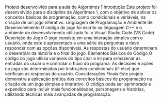 Projeto desenvolvido para a aula de Algoritmos 1
Introdução
Este projeto foi desenvolvido para a disciplina de Algoritmos 1, com o objetivo de aplicar os conceitos básicos de programação, como condicionais e variáveis, na criação de um jogo interativo.
Linguagem de Programação e Ambiente de Desenvolvimento
O código do jogo foi escrito na linguagem C++ e o ambiente de desenvolvimento utilizado foi o Visual Studio Code (VS Code).
Descrição do Jogo
O jogo consiste em uma interação simples com o usuário, onde este é apresentado a uma série de perguntas e deve responder com as opções disponíveis. As respostas do usuário determinam o desenrolar da história e o final do jogo.
Elementos Básicos do Código
O código do jogo utiliza variáveis do tipo char e int para armazenar as entradas do usuário e controlar o fluxo do programa. As decisões e ações no jogo são determinadas por instruções condicionais (if-else) que verificam as respostas do usuário.
Considerações Finais
Este projeto demonstra a aplicação prática dos conceitos básicos de programação na criação de um jogo simples e interativo. O código pode ser aprimorado e expandido para incluir mais funcionalidades, personagens e histórias, utilizando técnicas mais avançadas de programação.
